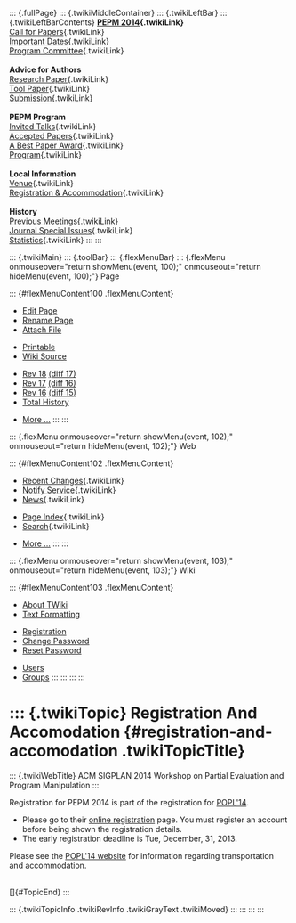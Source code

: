 ::: {.fullPage}
::: {.twikiMiddleContainer}
::: {.twikiLeftBar}
::: {.twikiLeftBarContents}
**[PEPM 2014](WebHome){.twikiLink}**\
[Call for Papers](CallForPapers){.twikiLink}\
[Important Dates](ImportantDates){.twikiLink}\
[Program Committee](ProgramCommittee){.twikiLink}\
\
**Advice for Authors**\
[Research Paper](ResearchPaperAdvice){.twikiLink}\
[Tool Paper](ToolPaperAdvice){.twikiLink}\
[Submission](PaperSubmission){.twikiLink}\
\
**PEPM Program**\
[Invited Talks](InvitedTalks){.twikiLink}\
[Accepted Papers](AcceptedPapers){.twikiLink}\
[A Best Paper Award](ABestPaperAward){.twikiLink}\
[Program](Program){.twikiLink}\
\
**Local Information**\
[Venue](WorkshopVenue){.twikiLink}\
[Registration & Accommodation](RegistrationAndAccomodation){.twikiLink}\
\
**History**\
[Previous Meetings](PreviousMeetings){.twikiLink}\
[Journal Special Issues](SpecialIssues){.twikiLink}\
[Statistics](HistoricalStatistics){.twikiLink}
:::
:::

::: {.twikiMain}
::: {.toolBar}
::: {.flexMenuBar}
::: {.flexMenu onmouseover="return showMenu(event, 100);" onmouseout="return hideMenu(event, 100);"}
Page

::: {#flexMenuContent100 .flexMenuContent}
-   [Edit
    Page](http://www.program-transformation.org/edit/PEPM14/RegistrationAndAccomodation?t=1536827688)
-   [Rename
    Page](http://www.program-transformation.org/rename/PEPM14/RegistrationAndAccomodation)
-   [Attach
    File](http://www.program-transformation.org/attach/PEPM14/RegistrationAndAccomodation)

<!-- -->

-   [Printable](http://www.program-transformation.org/view/PEPM14/RegistrationAndAccomodation?skin=print.pattern)
-   [Wiki
    Source](http://www.program-transformation.org/view/PEPM14/RegistrationAndAccomodation?skin=text&raw=on&contenttype=text/plain)

<!-- -->

-   [Rev
    18](http://www.program-transformation.org/view/PEPM14/RegistrationAndAccomodation?rev=1.18)
    [(diff 17)](http://www.program-transformation.org/rdiff/PEPM14/RegistrationAndAccomodation?rev1=1.18&rev2=1.17)
-   [Rev
    17](http://www.program-transformation.org/view/PEPM14/RegistrationAndAccomodation?rev=1.17)
    [(diff 16)](http://www.program-transformation.org/rdiff/PEPM14/RegistrationAndAccomodation?rev1=1.17&rev2=1.16)
-   [Rev
    16](http://www.program-transformation.org/view/PEPM14/RegistrationAndAccomodation?rev=1.16)
    [(diff 15)](http://www.program-transformation.org/rdiff/PEPM14/RegistrationAndAccomodation?rev1=1.16&rev2=1.15)
-   [Total
    History](http://www.program-transformation.org/rdiff/PEPM14/RegistrationAndAccomodation)

<!-- -->

-   [More
    \...](http://www.program-transformation.org/oops/PEPM14/RegistrationAndAccomodation?template=oopsmore&param1=1.18&param2=1.18)
:::
:::

::: {.flexMenu onmouseover="return showMenu(event, 102);" onmouseout="return hideMenu(event, 102);"}
Web

::: {#flexMenuContent102 .flexMenuContent}
-   [Recent Changes](WebChanges){.twikiLink}
-   [Notify Service](WebNotify){.twikiLink}
-   [News](WebNews){.twikiLink}

<!-- -->

-   [Page Index](WebIndex){.twikiLink}
-   [Search](WebSearch){.twikiLink}

<!-- -->

-   [More
    \...](http://www.program-transformation.org/oops/PEPM14/RegistrationAndAccomodation?template=oopsmore&param1=1.18&param2=1.18)
:::
:::

::: {.flexMenu onmouseover="return showMenu(event, 103);" onmouseout="return hideMenu(event, 103);"}
Wiki

::: {#flexMenuContent103 .flexMenuContent}
-   [About
    TWiki](http://www.program-transformation.org/view/TWiki/WebHome)
-   [Text
    Formatting](http://www.program-transformation.org/view/TWiki/TextFormattingRules)

<!-- -->

-   [Registration](http://www.program-transformation.org/view/TWiki/TWikiRegistration)
-   [Change
    Password](http://www.program-transformation.org/view/TWiki/ChangePassword)
-   [Reset
    Password](http://www.program-transformation.org/view/TWiki/ResetPassword)

<!-- -->

-   [Users](http://www.program-transformation.org/view/Main/TWikiUsers)
-   [Groups](http://www.program-transformation.org/view/Main/TWikiGroups)
:::
:::
:::
:::

::: {.twikiTopic}
Registration And Accomodation {#registration-and-accomodation .twikiTopicTitle}
=============================

::: {.twikiWebTitle}
ACM SIGPLAN 2014 Workshop on Partial Evaluation and Program Manipulation
:::

Registration for PEPM 2014 is part of the registration for
[POPL\'14](http://popl.mpi-sws.org/2014/).

-   Please go to their [online
    registration](https://regmaster3.com/2014conf/POPL14/register.php)
    page. You must register an account before being shown the
    registration details.
-   The early registration deadline is Tue, December, 31, 2013.

Please see the [POPL\'14 website](http://popl.mpi-sws.org/2014/) for
information regarding transportation and accommodation.

\
[]{#TopicEnd}
:::

::: {.twikiTopicInfo .twikiRevInfo .twikiGrayText .twikiMoved}
:::
:::
:::
:::
